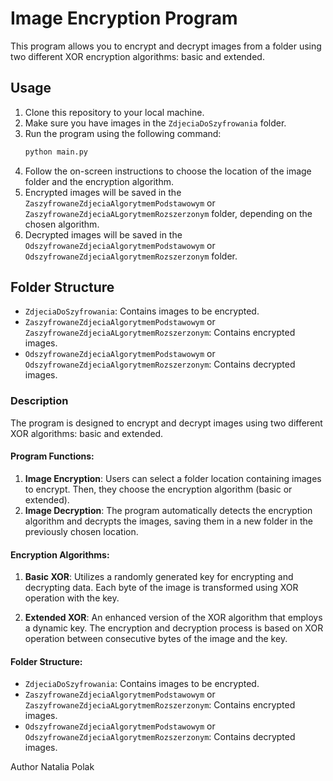 # Image Encryption Program

This program allows you to encrypt and decrypt images from a folder using two different XOR encryption algorithms: basic and extended.

## Usage

1. Clone this repository to your local machine.
2. Make sure you have images in the `ZdjeciaDoSzyfrowania` folder.
3. Run the program using the following command:
    ```bash
    python main.py
    ```
4. Follow the on-screen instructions to choose the location of the image folder and the encryption algorithm.
5. Encrypted images will be saved in the `ZaszyfrowaneZdjeciaAlgorytmemPodstawowym` or `ZaszyfrowaneZdjeciaALgorytmemRozszerzonym` folder, depending on the chosen algorithm.
6. Decrypted images will be saved in the `OdszyfrowaneZdjeciaAlgorytmemPodstawowym` or `OdszyfrowaneZdjeciaAlgorytmemRozszerzonym` folder.

## Folder Structure

- `ZdjeciaDoSzyfrowania`: Contains images to be encrypted.
- `ZaszyfrowaneZdjeciaAlgorytmemPodstawowym` or `ZaszyfrowaneZdjeciaALgorytmemRozszerzonym`: Contains encrypted images.
- `OdszyfrowaneZdjeciaAlgorytmemPodstawowym` or `OdszyfrowaneZdjeciaAlgorytmemRozszerzonym`: Contains decrypted images.

### Description

The program is designed to encrypt and decrypt images using two different XOR algorithms: basic and extended.

#### Program Functions:

1. **Image Encryption**: Users can select a folder location containing images to encrypt. Then, they choose the encryption algorithm (basic or extended). 
2. **Image Decryption**: The program automatically detects the encryption algorithm and decrypts the images, saving them in a new folder in the previously chosen location.

#### Encryption Algorithms:

1. **Basic XOR**: Utilizes a randomly generated key for encrypting and decrypting data. Each byte of the image is transformed using XOR operation with the key.

2. **Extended XOR**: An enhanced version of the XOR algorithm that employs a dynamic key. The encryption and decryption process is based on XOR operation between consecutive bytes of the image and the key.

#### Folder Structure:

- `ZdjeciaDoSzyfrowania`: Contains images to be encrypted.
- `ZaszyfrowaneZdjeciaAlgorytmemPodstawowym` or `ZaszyfrowaneZdjeciaALgorytmemRozszerzonym`: Contains encrypted images.
- `OdszyfrowaneZdjeciaAlgorytmemPodstawowym` or `OdszyfrowaneZdjeciaAlgorytmemRozszerzonym`: Contains decrypted images.

Author Natalia Polak
